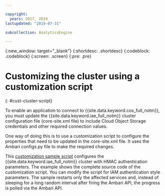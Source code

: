 ```yaml
---

copyright:
  years: 2017, 2019
lastupdated: "2019-07-31"

subcollection: AnalyticsEngine

---
```


<!-- Attribute definitions -->
{:new_window: target="_blank"}
{:shortdesc: .shortdesc}
{:codeblock: .codeblock}
{:screen: .screen}
{:pre: .pre}

# Customizing the cluster using a customization script
{: #cust-cluster-script}

To enable an application to connect to {{site.data.keyword.cos_full_notm}}, you must update the {{site.data.keyword.iae_full_notm}} cluster configuration file (core-site.xml file) to include Cloud Object Storage credentials and other required connection values.

One way of doing this is to use a customization script to configure the properties that need to be updated in the core-site.xml file. It uses the Ambari configs.py file to make the required changes.

This [customization sample script](https://github.com/IBM-Cloud/IBM-Analytics-Engine/blob/master/customization-examples/associate-cos.sh) configures the {{site.data.keyword.iae_full_notm}} cluster with HMAC authentication parameters. The example shows the complete source code of the customization script. You can modify the script for IAM authentication style parameters. The sample restarts only the affected services and, instead of sleeping for a long random interval after firing the Ambari API, the progress is polled via the Ambari API.
